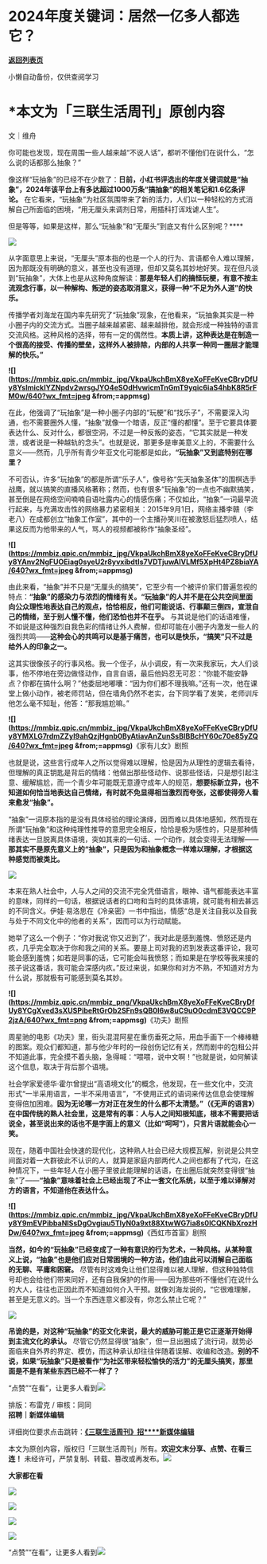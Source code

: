 # 2024年度关键词：居然一亿多人都选它？

[**返回列表页**](/gzh/三联生活周刊)

小懒自动备份，仅供查阅学习

# ***本文为「三联生活周刊」原创内容**

文｜维舟

你可能也发现，现在周围一些人越来越“不说人话”，都听不懂他们在说什么，“怎么说的话都那么抽象？”

像这样“玩抽象”的已经不在少数了：**日前，小红书评选出的年度关键词就是“抽象”，2024年该平台上有多达超过1000万条“搞抽象”的相关笔记和1.6亿条评论。**
在它看来，“玩抽象”为社区氛围带来了新的活力，人们以一种轻松的方式消解自己所面临的困境，“用无厘头来调剂日常，用插科打诨戏谑人生”。

但是等等，如果是这样，那么“玩抽象”和“无厘头”到底又有什么区别呢？****

****![](https://mmbiz.qpic.cn/mmbiz_jpg/c2Sib3Mp7pOPYUy3DKgCVGBDxDwMEibjppLVep1aezYUJP80tD5eNElkgT0ia25P0nxWgib2JaGSS2YwcXl1ibic9Opw/640?wx_fmt=jpeg)****

从字面意思上来说，“无厘头”原本指的也是一个人的行为、言语都令人难以理解，因为那既没有明确的意义，甚至也没有道理，但却又莫名其妙地好笑。现在但凡谈到“玩抽象”，大体上也是从这种角度解读：**那是年轻人们的搞怪玩梗，有意不按主流观念行事，以一种解构、叛逆的姿态取消意义，获得一种“不足为外人道”的快乐。**

传播学者刘海龙在国内率先研究了“玩抽象”现象，在他看来，“玩抽象其实是一种小圈子内的交流方式。当圈子越来越紧密、越来越排他，就会形成一种独特的语言交流风格。这种风格的选择，带有一定的偶然性。**本质上讲，这种表达是在制造一个很高的接受、传播的壁垒，这样外人被排除，内部的人共享一种同一圈层才能理解的快乐。”**

****![](https://mmbiz.qpic.cn/mmbiz_jpg/VkpaUkchBmX8yeXoFFeKveCBryDfUy8YslmickIYZNpdv2wrsgJYO4eSOdHvwicmTnGmT9yqic6iaS4hbK8R5rFM0w/640?wx_fmt=jpeg
&from;=appmsg)****

在此，他强调了“玩抽象”是一种小圈子内部的“玩梗”和“找乐子”，不需要深入沟通，也不需要圈外人懂，“抽象”就像一个暗语，反正“懂的都懂”。至于它要具体要表达什么、反对什么，都很空洞，不过是一种反叛的姿态，“它其实就是一种发泄，或者说是一种越轨的念头”。也就是说，那更多是审美意义上的，不需要什么意义——然而，几乎所有青少年亚文化可能都是如此，**“玩抽象”又到底特别在哪里？**

不可否认，许多“玩抽象”的都是所谓“乐子人”，像号称“先天抽象圣体”的围棋选手战鹰，就以搞笑的直播风格著称；然而，也有很多“玩抽象”的一点也不幽默搞笑，甚至倒是在网络空间喃喃自语吐露内心的情感伤痛；不仅如此，“抽象”一词最早流行起来，与充满攻击性的网络暴力紧密相关：2015年9月1日，网络主播李赣（李老八）在成都创立“抽象工作室”，其中的一个主播孙笑川在被激怒后猛烈喷人，结果这反而为他带来的人气，骂人的视频都被称作“抽象圣经”。

****![](https://mmbiz.qpic.cn/mmbiz_jpg/VkpaUkchBmX8yeXoFFeKveCBryDfUy8YAnv2NgFUOEiag0syeU2r8yvxibdtIs7VDTjuwAlVLMf5XpHt4PZ8biaYA/640?wx_fmt=jpeg
&from;=appmsg)****

由此来看，“抽象”并不只是“无厘头的搞笑”，它至少有一个被评价家们普遍忽视的特点：**“抽象”的感染力与浓烈的情绪有关。“玩抽象”的人并不是在公共空间里面向公众理性地表达自己的观点，恰恰相反，他们可能说话、行事颠三倒四，宣泄自己的情绪，至于别人懂不懂，他们恐怕也并不在乎。**
与其说是他们的话语难懂，不如说是这种强烈自我色彩的情绪让外人费解，但却可能在小圈子内激发一些人的强烈共鸣——**这种会心的共鸣可以是基于痛苦，也可以是快乐，“搞笑”只不过是给外人的印象之一。**

这其实很像孩子的行事风格。我一个侄子，从小调皮，有一次来我家玩，大人们谈事，他不停地在旁边做怪动作，自言自语，最后他妈忍无可忍：“你能不能安静点？你都在搞什么啊？”他委屈地嘟囔：“因为你们都不理我嘛。”还有一次，他在课堂上做小动作，被老师罚站，但在墙角仍然不老实，台下同学看了发笑，老师训斥他怎么毫不知耻，他答：“那我尴尬嘛。”

****![](https://mmbiz.qpic.cn/mmbiz_jpg/VkpaUkchBmX8yeXoFFeKveCBryDfUy8YMXLG7rdmZZyI9ahQzjHgnb0ByAtiavAnZunSsBIBBcHY60c70e85yZQ/640?wx_fmt=jpeg
&from;=appmsg)****《家有儿女》剧照

也就是说，这些言行成年人之所以觉得难以理解，恰是因为从理性的逻辑去看待，但理解的真正钥匙是背后的情绪：他做出那些怪动作、说那些怪话，只是想引起注意、缓解尴尬，而一个青少年可能既无意遵守成年人的规范，**想要标新立异，也不知道如何恰当地表达自己情绪，有时就不免显得相当激烈而夸张，这都使得旁人看来愈发“抽象”。**

“抽象”一词原本指的是没有具体经验的理论演绎，因而难以具体地感知，然而现在所谓“玩抽象”和这种纯理性推导的意思完全相反，恰恰是极为感性的，只是那种情绪表达一旦脱离具体语境，突如其来的一句话、一个动作，就会变得无法理解——**那其实不是原先意义上的“抽象”，只是因为和抽象概念一样难以理解，才根据这种感觉而被类比。**

![](https://mmbiz.qpic.cn/mmbiz_png/c2Sib3Mp7pOPYUy3DKgCVGBDxDwMEibjppff8VKv3oA3ibAuGXqTLkANvxqicWlLiaPV7AYRhbIBFl0OEGInTwSoZMw/640?wx_fmt=png&from;=appmsg)

本来在熟人社会中，人与人之间的交流不完全凭借语言，眼神、语气都能表达丰富的意味，同样的一句话，根据说话者的口吻和当时的具体语境，就可能有相去甚远的不同含义。伊娃·易洛思在《冷亲密》一书中指出，情感“总是关注自我以及自我与处于不同文化中的他者的关系”，因而可以为行动赋能。

她举了这么一个例子：“你对我说‘你又迟到了’，我对此是感到羞愧、愤怒还是内疚，几乎完全取决于你和我之间的关系。要是上司对我的迟到发表这番评论，我可能会感到羞愧；如若是同事的话，它可能会叫我愤怒；而如果是在学校等我来接的孩子说这番话，我可能会深感内疚。”反过来说，如果你和对方不熟，不知道对方为什么说，那就极有可能感到莫名其妙。

**![](https://mmbiz.qpic.cn/mmbiz_png/VkpaUkchBmX8yeXoFFeKveCBryDfUy8YCgXved3sXUSPibeRtGrOb2SFn9sQB0l6w8uC9uO0cdmE3VQCC9P2jzA/640?wx_fmt=png
&from;=appmsg)**《功夫》剧照

周星驰的电影《功夫》里，街头混混阿星在重伤垂死之际，用血手画下一个棒棒糖的图案。观众们都知道，那与他少年时的一段创伤记忆有关，然而剧中的包租公并不知道此事，完全摸不着头脑，急得喊：“喂喂，说中文啊！”也就是说，如何解读这个信息，取决于背后那个语境。

社会学家爱德华·霍尔曾提出“高语境文化”的概念，他发现，在一些文化中，交流形式“一半采用语言，一半不采用语言”，“不使用正式的语词来传达信息会使理解变得倍加困难。**因为无论哪一方对正在发生的什么都不太清楚。”（《无声的语言》）在中国传统的熟人社会里，这是常有的事：人与人之间知根知底，根本不需要把话说全，甚至说出来的话也不是字面上的意义（比如“呵呵”），只言片语就能会心一笑。**

现在，随着中国社会快速的现代化，这种熟人社会已经大规模瓦解，别说是公共空间面对着一大群彼此不认识的人，就算是家庭内部两代人之间也都有了代沟，在这种情况下，一些年轻人在小圈子里彼此能理解的话语，在出圈后就突然变得很“抽象”了——**“抽象”意味着社会上已经出现了不止一套文化系统，以至于难以译解对方的语言，不知道他在表达什么。**

**![](https://mmbiz.qpic.cn/mmbiz_jpg/VkpaUkchBmX8yeXoFFeKveCBryDfUy8Y9mEVPibbaNlSsDgOvgiau5TlyN0a9xt88XtwWG7ia8s0ICQKNbXrozHDw/640?wx_fmt=jpeg
&from;=appmsg)**《西虹市首富》剧照

**当然，如今的“玩抽象”已经变成了一种有意识的行为艺术，一种风格。从某种意义上说，“抽象”也是他们应对日常困境的一种方法，他们由此可以消解自己面临的无聊、平庸和困窘。**
尽管有时这难免让他们显得难以被人理解，但这种独特信号却也会给他们带来同好，还有自我保护的作用——因为那些听不懂他们在说什么的大人，往往也正因此而不知道如何介入干预。就像刘海龙说的，“它很难理解，甚至是无意义的。当一个东西连意义都没有，你怎么禁止它呢？”

![](https://mmbiz.qpic.cn/mmbiz_png/c2Sib3Mp7pOPYUy3DKgCVGBDxDwMEibjppTbnddjZqK7XPPD57yQKmDRPRibtlhSicOAeHoRa58jJ6JBZicH9gBuB4g/640?wx_fmt=png&from;=appmsg)

**吊诡的是，对这种“玩抽象”的亚文化来说，最大的威胁可能正是它正逐渐开始得到主流文化的承认。**
尽管它仍然显得很“抽象”，但一旦出圈成了流行词，就势必面临来自外界的界定、模仿，而这种承认却往往伴随着误解、收编和改造。**别的不说，如果“玩抽象”只是被看作“为社区带来轻松愉快的活力”的无厘头搞笑，那里面是不是有某些东西已经不一样了？**

“点赞”“在看”，让更多人看到![](https://mmbiz.qpic.cn/mmbiz_gif/c2Sib3Mp7pON9hkSZwdTibRHNZSMPyiapUCHJwlyoZVBC3SfmPmF0VKjkm3NiaToQloHFJ6icyicqZnqgXp6pSQJt5gg/640?wx_fmt=gif&from;=appmsg&wxfrom;=5&wx;_lazy=1&tp;=wxpic)  
  
  
  
  
  
排版：布雷克 / 审核：同同  
**招聘｜新媒体编辑**

详细岗位要求点击跳转：[**《三联生活周刊》招****新媒体编辑**](https://mp.weixin.qq.com/s?__biz=MTc5MTU3NTYyMQ==&mid=2651482197&idx=3&sn=f0be73ed2f544c2218de17a678a5b055&scene=21#wechat_redirect)

本文为原创内容，版权归「三联生活周刊」所有。**欢迎文末分享、点赞、在看三连！**
未经许可，严禁复制、转载、篡改或再发布。![](https://mmbiz.qpic.cn/sz_mmbiz_png/Gg7Qtoh7Aic9ZTmAdCc80b4nD7xicgPt863QWU7oNswDx19XrjfTtSl8QwatY2EEZGuNd1WRRiapDZjcDhTnNYmBg/640?wx_fmt=other&wxfrom;=5&wx;_lazy=1&wx;_co=1&retryload;=1&tp;=webp)

**大家都在看**

[](https://mp.weixin.qq.com/s?__biz=MTc5MTU3NTYyMQ==&mid=2651477140&idx=1&sn=16217cdc7b5dc5a7937a1d55569b9958&scene=21#wechat_redirect)[![](https://mmbiz.qpic.cn/mmbiz_jpg/c2Sib3Mp7pONFHjCjV3qxTI96u0Ghg1E9z5FXe6unbzlicLGpC4iaZZPoWZh2jQWicVkUC4a73TJ5FbUJfhibaKSIxg/640?wx_fmt=other&from;=appmsg&wxfrom;=5&wx;_lazy=1&wx;_co=1&tp;=webp)](https://mp.weixin.qq.com/s?__biz=MTc5MTU3NTYyMQ==&mid=2651484735&idx=1&sn=56672b24bff14ccac3df84fd41896fe7&scene=21#wechat_redirect)

[![](https://mmbiz.qpic.cn/mmbiz_jpg/c2Sib3Mp7pOPtArCHSB7uF9cJ1nrKZP31hejVnlUQ0BLOdgGKKlA0H2foEwDNEiacRYmYLibxnGdn2ZnpV3qI8wWQ/640?wx_fmt=other&from;=appmsg&wxfrom;=5&wx;_lazy=1&wx;_co=1&tp;=webp)](https://mp.weixin.qq.com/s?__biz=MTc5MTU3NTYyMQ==&mid=2651484192&idx=1&sn=f066cf9b4df4b878fcdc68dbcb147329&scene=21#wechat_redirect)

  

![](https://mmbiz.qpic.cn/sz_mmbiz_png/Gg7Qtoh7Aic9ZTmAdCc80b4nD7xicgPt86k1kgpU51hWCHjV92ryhVW35PLCvLhxLw9XDhXjgeDyZhHSx5EbRcfg/640?wx_fmt=other&wxfrom;=5&wx;_lazy=1&wx;_co=1&retryload;=2&tp;=webp)

  
[![](https://mmbiz.qpic.cn/mmbiz_jpg/c2Sib3Mp7pONuwrdetOsWUZLdDE1J39mLibBBe0vPzCKS1topq8p9JgG9O86KDCNS3SZl7Paa1d80gvHIBg9C0cw/640?wx_fmt=other&from;=appmsg&wxfrom;=5&wx;_lazy=1&wx;_co=1&tp;=webp)]()  
  
“点赞”“在看”，让更多人看到![](https://mmbiz.qpic.cn/mmbiz_gif/c2Sib3Mp7pON9hkSZwdTibRHNZSMPyiapUCHJwlyoZVBC3SfmPmF0VKjkm3NiaToQloHFJ6icyicqZnqgXp6pSQJt5gg/640?wx_fmt=gif&from;=appmsg&wxfrom;=5&wx;_lazy=1&tp;=webp)

